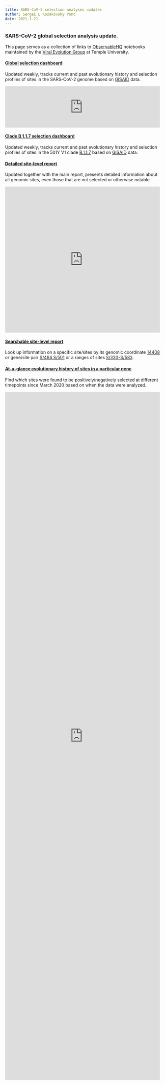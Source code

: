 ```yaml
---
title: SARS-CoV-2 selection analyses updates
author: Sergei L Kosakovsky Pond
date: 2021-1-21
---
```


### SARS-CoV-2 global selection analysis update.

This page serves as a collection of links to [ObservableHQ](observablehq.com) notebooks maintained by the [Viral Evolution Group](lab.hyphy.org) at Temple University.

#### [Global selection dashboard](https://observablehq.com/@spond/revised-sars-cov-2-analytics-page)

Updated weekly, tracks current and past evolutionary history and selection profiles of sites in the SARS-CoV-2 genome based on [GISAID](gisaid.org) data. 

<iframe width="100%" height="135" frameborder="0"
  src="https://observablehq.com/embed/@spond/revised-sars-cov-2-analytics-page?cell=genome_view"></iframe>
  
#### [Clade B.1.1.7 selection dashboard](https://observablehq.com/@spond/revised-sars-cov-2-analytics-page?dir=data/fasta/B117/2021-01-18&title=B.1.1.7&temporal=data/fasta/B117/)
  
Updated weekly, tracks current and past evolutionary history and selection profiles of sites in the 501Y V1 clade [B.1.1.7](https://cov-lineages.org/global_report_B.1.1.7.html) based on [GISAID](gisaid.org) data. 
  
#### [Detailed site-level report](https://observablehq.com/@spond/evolutionary-annotation-of-sars-cov-2-covid-19-genomes-enab)

Updated together with the main report, presents detailed information about all genomic sites, even those that are not selected or otherwise notable. 

<iframe width="100%" height="476" frameborder="0"
  src="https://observablehq.com/embed/@spond/evolutionary-annotation-of-sars-cov-2-covid-19-genomes-enab?cell=report_table"></iframe>
  
#### [Searchable site-level report](https://observablehq.com/@spond/sars_cov_2_sites)

Look up information on a specific site/sites by its genomic coordinate [14408](https://observablehq.com/@spond/sars_cov_2_sites?sites=14408) or gene/site  pair [S/484,S/501](https://observablehq.com/@spond/sars_cov_2_sites?sites=S/484,S/501) or a ranges of sites [S/330-S/583](https://observablehq.com/@spond/sars_cov_2_sites?sites=S/330-S/583).

#### [At-a-glance evolutionary history of sites in a particular gene](https://observablehq.com/@spond/sc2-genes?segment=S&dir=data/)

Find which sites were found to be positively/negatively selected at different timepoints since March 2020 based on when the data were analyzed.

<iframe width="100%" height="2242" frameborder="0"
  src="https://observablehq.com/embed/@spond/sc2-genes?cell=main_view"></iframe>